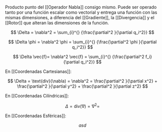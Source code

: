 
Producto punto del [[Operador Nabla]] consigo mismo. Puede ser operado tanto por una función escalar como vectorial y entrega una función con las mismas dimensiones, a diferencia del [[Gradiente]], la [[Divergencia]] y el [[Rotor]] que alteran las dimensiones de la función.

$$
	\Delta = \nabla^2 = \sum_{i}^{} {\frac{\partial^2 }{\partial q_i^2}}
$$

$$
	\Delta \phi = \nabla^2 \phi = \sum_{i}^{} {\frac{\partial^2 \phi }{\partial q_i^2}}
$$

$$
	\Delta \vec{f}= \nabla^2 \vec{f} = \sum_{i}^{} {\frac{\partial^2 f_i}{\partial q_i^2}}
$$

En [[Coordenadas Cartesianas]]:

$$
	\Delta = \text{div}(\nabla) = \nabla^2 = \frac{\partial^2 }{\partial x^2} + \frac{\partial^2 }{\partial y^2} + \frac{\partial^2 }{\partial z^2}
$$

En [[Coordenadas Cilíndricas]]:

$$
	\Delta = \text{div}(\nabla) = \nabla^2 =
$$

En [[Coordenadas Esféricas]]:

$$
	asd
$$

